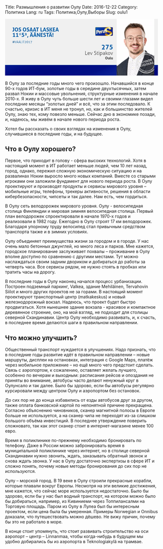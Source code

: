 Title: Размышления о развитии Оулу
Date: 2016-12-22
Category: Политика
Lang: ru
Tags: Политика,Оулу,Выборы 
Slug: oulu1

![](https://raw.githubusercontent.com/lstipakov/blog/master/content/top_banner.jpg)

В Оулу за последние годы много чего произошло. Начавшийся в конце 90-х годов ИТ-бум, золотые годы в середине двухтысячных, затем развал Нокии и массовые увольнения, структурные изменения в начале 2010-х. Я живу в Оулу чуть больше шести лет и своими глазами видел последние месяцы “золотых дней” и всё, что за этим последовало. К счастью, кризис в ИТ меня не тронул, но, как и большинство жителей Оулу, знаю тех, кому повезло меньше. Сейчас дно в экономике позади, и, надеюсь, мы живём в начале нового периода роста.

Хотел бы рассказать о своих взглядах на изменения в Оулу, случившиеся в последние годы, и на будущее.

Что в Оулу хорошего?
--------------------

Первое, что приходит в голову - сфера высоких технологий. Хотя в настоящий момент в ИТ работает меньше людей, чем 10 лет назад, город, однако, пережил сложную экономическую ситуацию и на развалинах Нокии выросло много новых компаний. Вместе со старыми игроками они заложили фундамент для нового периода роста. В Оулу проектируют и производят продукты и сервисы мирового уровня – мобильные игры, телефоны, трекеры активности, решения в области кибербезопасности, чипсеты и так далее. Нам есть, чем гордиться.

В Оулу сеть велодорожек мирового уровня. Оулу - велосипедная столица Финляндии и мировая зимняя велосипедная столица. Первый план велодорожек спроектировали в начале 1970-х годов и реализовали в 1982 году. Ежегодно в Оулу строят 17 км велодорожек. Благодаря упорному труду велосипед стал привычным средством транспорта также и в зимних условиях.

Оулу объединяет преимущества жизни за городом и в городе. У нас очень мало бетонных джунглей, но много леса и парков. Мне кажется, городское планирование заслуживает похвалы – проживание в Оулу вполне доступно по сравнению с другими местами. Тут можно наслаждаться своим задним двориком и добираться до работы за четверть часа. Все сервисы рядом, не нужно стоять в пробках или тратить часы на дорогу.

В последние годы в Оулу наконец начался процесс урбанизации. Построен подземный паркинг, Valkea, здание Mehiläinen, Tervahovin Siilot и много других проектов не за горами. В настоящий момент проектируют транспортный центр (matkakeskus) и новый железнодорожный вокзал. Надеюсь, что проект будет быстро продвигаться. Хотя нынешнее здание вокзала - красивое и компактное деревянное строение, оно, на мой взгляд, не подходит для столицы северной Скандинавии. Центр Оулу необходимо развивать, и, к счасть, в последнее время делаются шаги в правильном направлении.

Что можно улучшить?
-------------------

Общественный транспорт нуждается в улучшениях. Надо признать, что в последние годы развитие идёт в правильном направлении – новые маршруты, дисплеи на остановках, интеграция с Google Maps, платёж через мобильное приложение – но ещё много чего предстоит сделать. Связь с аэропортом, к сожалению, оставляет желать лучшего, особенно по вечерам и выходным: расписания рейсов и опоздания не приняты во внимание, автобусы часто делают ненужный круг в Оулунсало и так далее. Было бы здорово, если бы автобусы регулярно курсировали между центром Оулу и аэропортом без остановок.

До сих пор не до конца избавились от езды автобусов друг за другом, также оплата банковской картой по непонятной причине прекращена. Согласно объяснению чиновников, сканер магнитной полосы в Европе больше не используется, а на сканер чипа не переходят из-за слишком большого объёма инвестиций. В последнее утверждение поверить сложновато, так как этот сканер стоит в интернет-магазине менее 100 евро.

Время в поликлинике по-прежнему необходимо бронировать по телефону. Даже в России можно забронировать время в муниципальной поликлинике через интернет, но в столице северной Скандинавии нужно звонить, ждать, заказывать обратный звонок и снова ждать звонка. У нас в Оулу достаточно экспертизы в сфере ИТ и сложно понять, почему новые методы бронирования до сих пор не используются.

Оулу – морской город. В 19 веке в Оулу строили прекрасные корабли, которые плавали вокруг Европы. Несмотря на эти великие достижения, мне кажется, что сейчас море используется недостаточно. Было бы здорово, если бы у нас был водный транспорт, на котором можно было бы добираться, например, из Кивиниеми через  Топпилансалми на Торговую площадь. Паром из Оулу в Лулеа был бы интересным проектом, если цена была бы умеренная. Примеры Norwegian и Onnibus доказали, что путешествовать можно дёшево. Не вижу причин, почему бы это не работало в море.

В конце стоит упомянуть, что стоит развивать строительство на оси аэропорт – центр – Linnanmaa, чтобы когда-нибудь в будущем мы удобно добирались бы из аэропорта в Teknologiakylä на трамвае.
